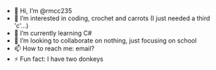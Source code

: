 - 👋 Hi, I’m @rmcc235
- 👀 I’m interested in coding, crochet and carrots (I just needed a third 'c'...)
- 🌱 I’m currently learning C#
- 💞️ I’m looking to collaborate on nothing, just focusing on school
- 📫 How to reach me: email?
- ⚡ Fun fact: I have two donkeys

